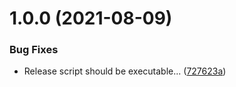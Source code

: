 # 1.0.0 (2021-08-09)


### Bug Fixes

* Release script should be executable... ([727623a](https://github.com/xdy/xdy-module-template/commit/727623adcf5562c0829f1e044c5849425d85e118))
